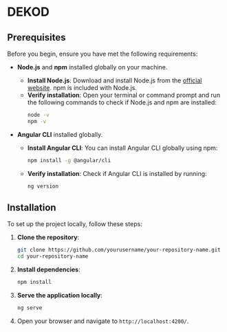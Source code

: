 # DEKOD
## Prerequisites

Before you begin, ensure you have met the following requirements:

- **Node.js** and **npm** installed globally on your machine.
    - **Install Node.js**: Download and install Node.js from the [official website](https://nodejs.org/). npm is included with Node.js.
    - **Verify installation**: Open your terminal or command prompt and run the following commands to check if Node.js and npm are installed:
        ```bash
        node -v
        npm -v
        ```

- **Angular CLI** installed globally.
    - **Install Angular CLI**: You can install Angular CLI globally using npm:
        ```bash
        npm install -g @angular/cli
        ```
    - **Verify installation**: Check if Angular CLI is installed by running:
        ```bash
        ng version
        ```

## Installation

To set up the project locally, follow these steps:

1. **Clone the repository**:
    ```bash
    git clone https://github.com/yourusername/your-repository-name.git
    cd your-repository-name
    ```

2. **Install dependencies**:
    ```bash
    npm install
    ```

3. **Serve the application locally**:
    ```bash
    ng serve
    ```

4. Open your browser and navigate to `http://localhost:4200/`.